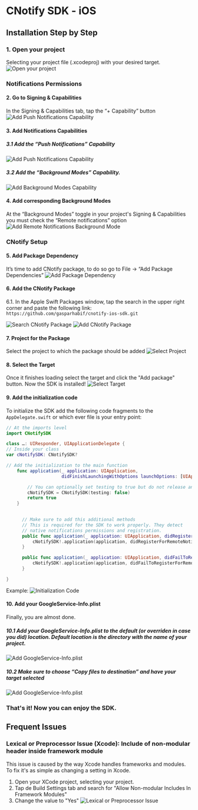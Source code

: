 # CNotify SDK - iOS

## Installation Step by Step
### 1. Open your project
Selecting your project file (.xcodeproj) with your desired target.
![Open your project](readme-assets/1.png)

### Notifications Permissions 
#### 2. Go to Signing & Capabilities
⁠In the Signing & Capabilities tab, tap the “+ Capability” button
![Add Push Notifications Capability](readme-assets/2.png)

#### 3. Add Notifications Capabilities
##### ⁠3.1 Add the “Push Notifications” Capability
![Add Push Notifications Capability](readme-assets/3.1.png)
##### 3.2 Add the “Background Modes” Capability.
![Add Background Modes Capability](readme-assets/3.2.png)

#### 4. Add corresponding Background Modes
At the “Background Modes” toggle in your project's Signing & Capabilities you must check the “Remote notifications” option
![Add Remote Notifications Background Mode](readme-assets/4.png)

### CNotify Setup
#### 5. Add Package Dependency
⁠It’s time to add CNotify package, to do so go to File -> “Add Package Dependencies”
![Add Package Dependency](readme-assets/5.png)

#### 6. Add the CNotify Package
6.1. In the Apple Swift Packages window, tap the search in the upper right corner and paste the following link: `https://github.com/gasparhabif/cnotify-ios-sdk.git`

![Search CNotify Package](readme-assets/6.1.png)
![Add CNotify Package](readme-assets/6.2.png)

#### 7. Project for the Package 
⁠Select the project to which the package should be added
![Select Project](readme-assets/7.png)

#### 8. Select the Target 
⁠Once it finishes loading select the target and click the "Add package" button. Now the SDK is installed!
![Select Target](readme-assets/8.png)

#### 9. Add the initialization code

To initialize the SDK add the following code fragments to the `AppDelegate.swift` or which ever file is your entry point:
```swift
// At the imports level
import CNotifySDK

class …: UIResponder, UIApplicationDelegate {
// Inside your class
var cNotifySDK: CNotifySDK?

// Add the initialization to the main function
    func application(_ application: UIApplication,
                     didFinishLaunchingWithOptions launchOptions: [UIApplication.LaunchOptionsKey: Any]?) -> Bool {

		// You can optionally set testing to true but do not release an app version with this flag in true or users will receive test notifications
		cNotifySDK = CNotifySDK(testing: false)
        return true
    }
    

      // Make sure to add this additional methods
      // This is required for the SDK to work properly. They detect
      // native notifications permissions and registration.
      public func application(_ application: UIApplication, didRegisterForRemoteNotificationsWithDeviceToken deviceToken: Data) {
          cNotifySDK!.application(application, didRegisterForRemoteNotificationsWithDeviceToken: deviceToken)
      }

      public func application(_ application: UIApplication, didFailToRegisterForRemoteNotificationsWithError error: Error) {
          cNotifySDK!.application(application, didFailToRegisterForRemoteNotificationsWithError: error)
      }

}
```
Example: 
![Initialization Code](readme-assets/9.png)


#### 10. Add your GoogleService-Info.plist
Finally, you are almost done. 
##### 10.1 Add your GoogleService-Info.plist to the default (or overriden in case you did) location. Default location is the directory with the name of your project. 
![Add GoogleService-Info.plist](readme-assets/10.1.png)
##### 10.2 Make sure to choose “Copy files to destination” and have your target selected
![Add GoogleService-Info.plist](readme-assets/10.2.png)

### That's it! Now you can enjoy the SDK.

## Frequent Issues
### Lexical or Preprocessor Issue (Xcode): Include of non-modular header inside framework module

This issue is caused by the way Xcode handles frameworks and modules. To fix it's as simple as changing a setting in Xcode.

1. Open your XCode project, selecting your project.
2. Tap de Build Settings tab and search for "Allow Non-modular Includes In Framework Modules"
3. Change the value to "Yes"
![Lexical or Preprocessor Issue](readme-assets/lexicalOrPreprocessorIssue.png)



